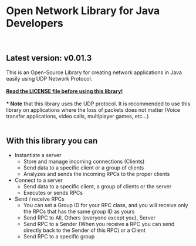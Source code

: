 # Open Network Library for Java Developers
<br>
<h2>Latest version: v0.01.3</h2>
This is an Open-Source Library for creating network applications in Java easily using UDP Network Protocol. <br><br>
<b><u>Read the LICENSE file before using this library!</u></b><br><br>
<b>* Note</b> that this library uses the UDP protocol. It is recommended to use this library on applications where the loss of packets does not matter (Voice transfer applications, video calls, multiplayer games, etc...)
<br><br>

<h2>With this library you can</h2>
<ul>
  
  <li>Instantiate a server
    <ul>
      <li>Store and manage incoming connections (Clients)
      <li>Send data to a specific client or a group of clients
      <li>Analyzes and sends the incoming RPCs to the proper clients
    </ul>
  </li>
  
   <li>Connect to a server 
    <ul>
      <li>Send data to a specific client, a group of clients or the server
      <li>Executes or sends RPCs
    </ul>
  </li>
    
  <li>Send / receive RPCs
    <ul>
      <li>You can set a Group ID for your RPC class, and you will receive only the RPCs that has the same group ID as yours
      <li>Send RPC to All, Others (everyone except you), Server
      <li>Send RPC to a Sender (When you receive a RPC you can send directly back to the Sender of this RPC) or a Client
      <li>Send RPC to a specific group
    </ul>
  </li> 
    
</ul>
